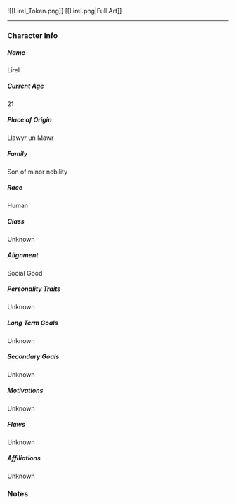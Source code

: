 ![[Lirel_Token.png]]
[[Lirel.png|Full Art]]

---
### Character Info
##### Name 
Lirel 
##### Current Age
21
##### Place of Origin
Llawyr un Mawr
##### Family
Son of minor nobility
##### Race
Human
##### Class
Unknown
##### Alignment
Social Good
##### Personality Traits
Unknown
##### Long Term Goals
Unknown
##### Secondary Goals
Unknown
##### Motivations
Unknown
##### Flaws
Unknown
##### Affiliations
Unknown
### Notes

